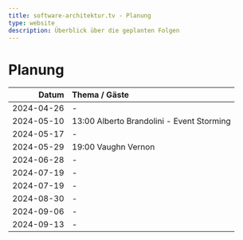 ```yaml
---
title: software-architektur.tv - Planung
type: website
description: Überblick über die geplanten Folgen
---
```


# Planung

|      Datum | Thema / Gäste                                                                                         |
|-----------:|:------------------------------------------------------------------------------------------------------|
| 2024-04-26 | -                                                                                                     |
| 2024-05-10 | 13:00 Alberto Brandolini - Event Storming                                                                   |
| 2024-05-17 | -                                                                                                     |
| 2024-05-29 | 19:00 Vaughn Vernon                                                                                         |
| 2024-06-28 | -                                                                                                     |
| 2024-07-19 | -                                                                                                     |
| 2024-07-19 | -                                                                                                     |
| 2024-08-30 | -                                                                                                     |
| 2024-09-06 | -                                                                                                     |
| 2024-09-13 | -                                                                                                     |

